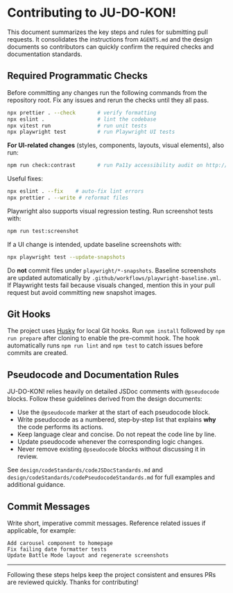 # Contributing to JU-DO-KON!

This document summarizes the key steps and rules for submitting pull requests.
It consolidates the instructions from `AGENTS.md` and the design documents so
contributors can quickly confirm the required checks and documentation
standards.

## Required Programmatic Checks

Before committing any changes run the following commands from the repository
root. Fix any issues and rerun the checks until they all pass.

```bash
npx prettier . --check       # verify formatting
npx eslint .                 # lint the codebase
npx vitest run               # run unit tests
npx playwright test          # run Playwright UI tests
```

**For UI-related changes** (styles, components, layouts, visual elements), also run:

```bash
npm run check:contrast       # run Pa11y accessibility audit on http://localhost:5000 (requires the dev server to be running)
```

Useful fixes:

```bash
npx eslint . --fix    # auto-fix lint errors
npx prettier . --write # reformat files
```

Playwright also supports visual regression testing. Run screenshot tests with:

```bash
npm run test:screenshot
```

If a UI change is intended, update baseline screenshots with:

```bash
npx playwright test --update-snapshots
```

Do **not** commit files under `playwright/*-snapshots`. Baseline screenshots are
updated automatically by `.github/workflows/playwright-baseline.yml`. If Playwright tests fail because visuals changed, mention this in your pull request but
avoid committing new snapshot images.

## Git Hooks

The project uses [Husky](https://typicode.github.io/husky) for local Git hooks.
Run `npm install` followed by `npm run prepare` after cloning to enable the
pre-commit hook. The hook automatically runs `npm run lint` and `npm test` to
catch issues before commits are created.

## Pseudocode and Documentation Rules

JU-DO-KON! relies heavily on detailed JSDoc comments with `@pseudocode`
blocks. Follow these guidelines derived from the design documents:

- Use the `@pseudocode` marker at the start of each pseudocode block.
- Write pseudocode as a numbered, step‑by‑step list that explains **why** the
  code performs its actions.
- Keep language clear and concise. Do not repeat the code line by line.
- Update pseudocode whenever the corresponding logic changes.
- Never remove existing `@pseudocode` blocks without discussing it in review.

See `design/codeStandards/codeJSDocStandards.md` and
`design/codeStandards/codePseudocodeStandards.md` for full examples and
additional guidance.

## Commit Messages

Write short, imperative commit messages. Reference related issues if
applicable, for example:

```
Add carousel component to homepage
Fix failing date formatter tests
Update Battle Mode layout and regenerate screenshots
```

---

Following these steps helps keep the project consistent and ensures PRs are
reviewed quickly. Thanks for contributing!

